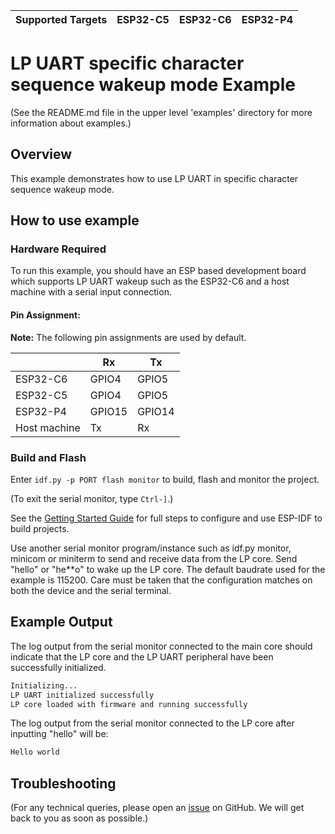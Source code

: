 | Supported Targets | ESP32-C5 | ESP32-C6 | ESP32-P4 |
| ----------------- | -------- | -------- | -------- |

# LP UART specific character sequence wakeup mode Example

(See the README.md file in the upper level 'examples' directory for more information about examples.)

## Overview

This example demonstrates how to use LP UART in specific character sequence wakeup mode.

## How to use example

### Hardware Required

To run this example, you should have an ESP based development board which supports LP UART wakeup such as the ESP32-C6 and a host machine with a serial input connection.

#### Pin Assignment:

**Note:** The following pin assignments are used by default.

|                         | Rx     | Tx     |
| ----------------------- | -------| -------|
| ESP32-C6                | GPIO4  | GPIO5  |
| ESP32-C5                | GPIO4  | GPIO5  |
| ESP32-P4                | GPIO15 | GPIO14 |
| Host machine            | Tx     | Rx     |

### Build and Flash

Enter `idf.py -p PORT flash monitor` to build, flash and monitor the project.

(To exit the serial monitor, type ``Ctrl-]``.)

See the [Getting Started Guide](https://docs.espressif.com/projects/esp-idf/en/latest/get-started/index.html) for full steps to configure and use ESP-IDF to build projects.

Use another serial monitor program/instance such as idf.py monitor, minicom or miniterm to send and receive data from the LP core. Send "hello" or "he**o" to wake up the LP core.
The default baudrate used for the example is 115200. Care must be taken that the configuration matches on both the device and the serial terminal.

## Example Output

The log output from the serial monitor connected to the main core should indicate that the LP core and the LP UART peripheral have been successfully initialized. 

```bash
Initializing...
LP UART initialized successfully
LP core loaded with firmware and running successfully
```

The log output from the serial monitor connected to the LP core after inputting "hello" will be:
```bash
Hello world
```

## Troubleshooting

(For any technical queries, please open an [issue](https://github.com/espressif/esp-idf/issues) on GitHub. We will get back to you as soon as possible.)
